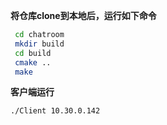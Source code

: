 **将仓库clone到本地后，运行如下命令**
```bash
 cd chatroom
 mkdir build
 cd build
 cmake ..
 make
```
**客户端运行**
```bash
./Client 10.30.0.142
```
